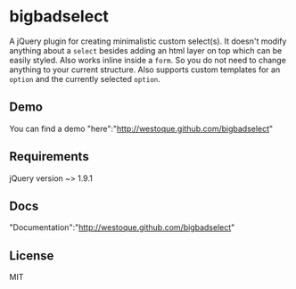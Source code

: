 bigbadselect
============

A jQuery plugin for creating minimalistic custom select(s). It doesn't modify
anything about a `select` besides adding an html layer on top which can
be easily styled. Also works inline inside a `form`. So you do not need
to change anything to your current structure. Also supports custom
templates for an `option` and the currently selected `option`.

Demo
----

You can find a demo "here":"http://westoque.github.com/bigbadselect"

Requirements
------------

jQuery version ~> 1.9.1

Docs
----

"Documentation":"http://westoque.github.com/bigbadselect"


License
-------

MIT
